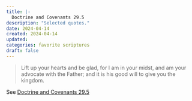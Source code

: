 ```yaml
---
title: |-
  Doctrine and Covenants 29.5
description: "Selected quotes."
date: 2024-04-14
created: 2024-04-14
updated: 
categories: favorite scriptures
draft: false
---
```


> Lift up your hearts and be glad, for I am in your midst, and am your advocate with the Father; and it is his good will to give you the kingdom.

See [Doctrine and Covenants 29.5](https://www.churchofjesuschrist.org/study/scriptures/dc-testament/dc/29?id=p5&lang=eng#p5)